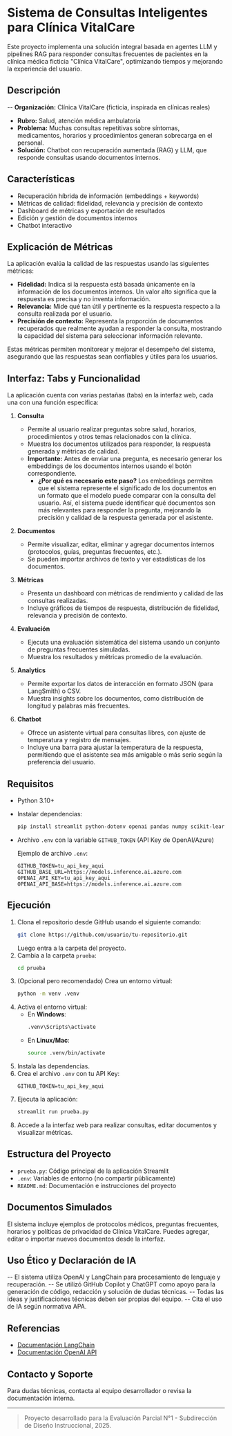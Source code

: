 # Sistema de Consultas Inteligentes para Clínica VitalCare

Este proyecto implementa una solución integral basada en agentes LLM y pipelines RAG para responder consultas frecuentes de pacientes en la clínica médica ficticia "Clínica VitalCare", optimizando tiempos y mejorando la experiencia del usuario.

## Descripción
-- **Organización:** Clínica VitalCare (ficticia, inspirada en clínicas reales)
- **Rubro:** Salud, atención médica ambulatoria
- **Problema:** Muchas consultas repetitivas sobre síntomas, medicamentos, horarios y procedimientos generan sobrecarga en el personal.
- **Solución:** Chatbot con recuperación aumentada (RAG) y LLM, que responde consultas usando documentos internos.

## Características
- Recuperación híbrida de información (embeddings + keywords)
- Métricas de calidad: fidelidad, relevancia y precisión de contexto
- Dashboard de métricas y exportación de resultados
- Edición y gestión de documentos internos
- Chatbot interactivo

## Explicación de Métricas
La aplicación evalúa la calidad de las respuestas usando las siguientes métricas:

- **Fidelidad:** Indica si la respuesta está basada únicamente en la información de los documentos internos. Un valor alto significa que la respuesta es precisa y no inventa información.
- **Relevancia:** Mide qué tan útil y pertinente es la respuesta respecto a la consulta realizada por el usuario.
- **Precisión de contexto:** Representa la proporción de documentos recuperados que realmente ayudan a responder la consulta, mostrando la capacidad del sistema para seleccionar información relevante.

Estas métricas permiten monitorear y mejorar el desempeño del sistema, asegurando que las respuestas sean confiables y útiles para los usuarios.

## Interfaz: Tabs y Funcionalidad
La aplicación cuenta con varias pestañas (tabs) en la interfaz web, cada una con una función específica:

1. **Consulta**
    - Permite al usuario realizar preguntas sobre salud, horarios, procedimientos y otros temas relacionados con la clínica.
    - Muestra los documentos utilizados para responder, la respuesta generada y métricas de calidad.
    - **Importante:** Antes de enviar una pregunta, es necesario generar los embeddings de los documentos internos usando el botón correspondiente.
       - **¿Por qué es necesario este paso?** Los embeddings permiten que el sistema represente el significado de los documentos en un formato que el modelo puede comparar con la consulta del usuario. Así, el sistema puede identificar qué documentos son más relevantes para responder la pregunta, mejorando la precisión y calidad de la respuesta generada por el asistente.

2. **Documentos**
   - Permite visualizar, editar, eliminar y agregar documentos internos (protocolos, guías, preguntas frecuentes, etc.).
   - Se pueden importar archivos de texto y ver estadísticas de los documentos.

3. **Métricas**
   - Presenta un dashboard con métricas de rendimiento y calidad de las consultas realizadas.
   - Incluye gráficos de tiempos de respuesta, distribución de fidelidad, relevancia y precisión de contexto.

4. **Evaluación**
   - Ejecuta una evaluación sistemática del sistema usando un conjunto de preguntas frecuentes simuladas.
   - Muestra los resultados y métricas promedio de la evaluación.

5. **Analytics**
   - Permite exportar los datos de interacción en formato JSON (para LangSmith) o CSV.
   - Muestra insights sobre los documentos, como distribución de longitud y palabras más frecuentes.

6. **Chatbot**
   - Ofrece un asistente virtual para consultas libres, con ajuste de temperatura y registro de mensajes.
   - Incluye una barra para ajustar la temperatura de la respuesta, permitiendo que el asistente sea más amigable o más serio según la preferencia del usuario.

## Requisitos
- Python 3.10+
- Instalar dependencias:
   ```bash
   pip install streamlit python-dotenv openai pandas numpy scikit-learn plotly langchain langchain-openai
   ```
- Archivo `.env` con la variable `GITHUB_TOKEN` (API Key de OpenAI/Azure)

   Ejemplo de archivo `.env`:
   ```
   GITHUB_TOKEN=tu_api_key_aqui
   GITHUB_BASE_URL=https://models.inference.ai.azure.com
   OPENAI_API_KEY=tu_api_key_aqui
   OPENAI_API_BASE=https://models.inference.ai.azure.com
   ```

## Ejecución
1. Clona el repositorio desde GitHub usando el siguiente comando:
   ```bash
   git clone https://github.com/usuario/tu-repositorio.git
   ```
   Luego entra a la carpeta del proyecto.
2. Cambia a la carpeta `prueba`:
   ```bash
   cd prueba
   ```
3. (Opcional pero recomendado) Crea un entorno virtual:
   ```bash
   python -m venv .venv
   ```
4. Activa el entorno virtual:
   - En **Windows**:
     ```bash
     .venv\Scripts\activate
     ```
   - En **Linux/Mac**:
     ```bash
     source .venv/bin/activate
     ```
3. Instala las dependencias.
4. Crea el archivo `.env` con tu API Key:
   ```
   GITHUB_TOKEN=tu_api_key_aqui
   ```
5. Ejecuta la aplicación:
   ```bash
   streamlit run prueba.py
   ```
6. Accede a la interfaz web para realizar consultas, editar documentos y visualizar métricas.

## Estructura del Proyecto
- `prueba.py`: Código principal de la aplicación Streamlit
- `.env`: Variables de entorno (no compartir públicamente)
- `README.md`: Documentación e instrucciones del proyecto

## Documentos Simulados
El sistema incluye ejemplos de protocolos médicos, preguntas frecuentes, horarios y políticas de privacidad de Clínica VitalCare. Puedes agregar, editar o importar nuevos documentos desde la interfaz.

## Uso Ético y Declaración de IA
-- El sistema utiliza OpenAI y LangChain para procesamiento de lenguaje y recuperación.
-- Se utilizó GitHub Copilot y ChatGPT como apoyo para la generación de código, redacción y solución de dudas técnicas.
-- Todas las ideas y justificaciones técnicas deben ser propias del equipo.
-- Cita el uso de IA según normativa APA.

## Referencias
- [Documentación LangChain](https://python.langchain.com/docs/)
- [Documentación OpenAI API](https://platform.openai.com/docs/)

## Contacto y Soporte
Para dudas técnicas, contacta al equipo desarrollador o revisa la documentación interna.

---

> Proyecto desarrollado para la Evaluación Parcial N°1 - Subdirección de Diseño Instruccional, 2025.

